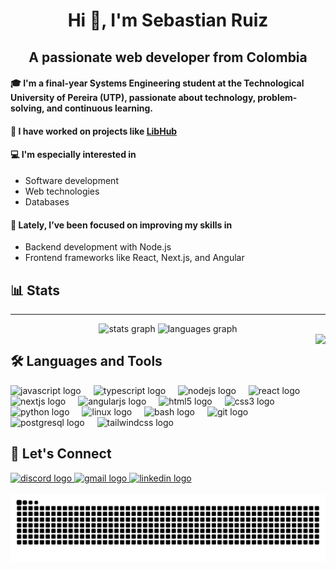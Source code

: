 <h1 align="center">Hi 👋, I'm Sebastian Ruiz</h1>



<h2 align="center">A passionate web developer from Colombia</h2>


<h4 align="left">🎓 I'm a final-year Systems Engineering student at the Technological University of Pereira (UTP), passionate about technology, problem-solving, and continuous learning.</h4>


<h4 align="left">🔭 I have worked on projects like <a href="https://github.com/Areshkew/humble-project-ui" target="_blank"> LibHub </a></h4>


<h4 align="left">💻 I'm especially interested in</h4>
<ul align="left">
  <li>Software development</li>
  <li>Web technologies</li>
  <li>Databases</li>
</ul>

<h4 align="left">🚀 Lately, I’ve been focused on improving my skills in</h4>
<ul align="left">
  <li>Backend development with Node.js</li>
  <li>Frontend frameworks like React, Next.js, and Angular</li>
</ul>

###

<h2 align="left">📊 Stats</h2>
<hr/>

<div align="center">
  <img src="https://github-readme-stats.vercel.app/api?username=ruizsenior&hide_title=true&hide_rank=false&show_icons=true&include_all_commits=true&count_private=true&disable_animations=false&theme=vision-friendly-dark&locale=en&hide_border=false" height="150" alt="stats graph"  />
  <img src="https://github-readme-stats.vercel.app/api/top-langs?username=ruizsenior&locale=en&hide_title=true&layout=compact&card_width=320&langs_count=6&theme=vision-friendly-dark&hide_border=false" height="150" alt="languages graph"  />
</div>

<img align="right" height="250"  src="https://media.tenor.com/O3w6CwTqrs8AAAAi/peach-goma.gif"  />

###

<h2  align="left">🛠️ Languages and Tools</h2>
<div align="left">
  <img src="https://cdn.jsdelivr.net/gh/devicons/devicon/icons/javascript/javascript-original.svg" height="35"  width="40" alt="javascript logo"  />
  <img width="12" />
  <img src="https://cdn.jsdelivr.net/gh/devicons/devicon/icons/typescript/typescript-original.svg" height="35" width="40" alt="typescript logo"  />
  <img width="12" />
  <img src="https://cdn.simpleicons.org/nodedotjs/339933" height="35" width="40" alt="nodejs logo"  />
  <img width="12" />
  <img src="https://cdn.jsdelivr.net/gh/devicons/devicon/icons/react/react-original.svg" height="35" width="40" alt="react logo"  />
  <img width="12" />
  <img src="https://cdn.jsdelivr.net/gh/devicons/devicon/icons/nextjs/nextjs-original.svg" height="35" width="40" alt="nextjs logo"  />
  <img width="12" />
  <img src="https://cdn.jsdelivr.net/gh/devicons/devicon/icons/angularjs/angularjs-original.svg" height="35" width="40" alt="angularjs logo"  />
  <img width="12" />
  <img src="https://cdn.jsdelivr.net/gh/devicons/devicon/icons/html5/html5-original.svg" height="35" width="40" alt="html5 logo"  />
  <img width="12" />
  <img src="https://cdn.jsdelivr.net/gh/devicons/devicon/icons/css3/css3-original.svg" height="35" width="40" alt="css3 logo"  />
  <img width="12" />
  <img src="https://cdn.jsdelivr.net/gh/devicons/devicon/icons/python/python-original.svg" height="35" width="40" alt="python logo"  />
  <img width="12" />
  <img src="https://cdn.jsdelivr.net/gh/devicons/devicon/icons/linux/linux-original.svg" height="35" width="40" alt="linux logo"  />
  <img width="12" />
  <img src="https://cdn.jsdelivr.net/gh/devicons/devicon/icons/bash/bash-original.svg" height="35" width="40" alt="bash logo"  />
  <img width="12" />
  <img src="https://cdn.jsdelivr.net/gh/devicons/devicon/icons/git/git-original.svg" height="35" width="40" alt="git logo"  />
  <img width="12" />
  <img src="https://cdn.jsdelivr.net/gh/devicons/devicon/icons/postgresql/postgresql-original.svg" height="35" width="40" alt="postgresql logo"  />
  <img width="12" />
  <img src="https://cdn.simpleicons.org/tailwindcss/06B6D4" height="35" width="40" alt="tailwindcss logo"  />
</div>

###

<h2 align="left">🤝 Let's Connect</h2>
<div align="left">
  <a href="discordapp.com/users/311271847125843980" target="_blank">
    <img src="https://raw.githubusercontent.com/maurodesouza/profile-readme-generator/master/src/assets/icons/social/discord/default.svg" width="47" height="35" alt="discord logo"  />
  </a>
  <a href="mailto:sebasrhrh@gmail.com" target="_blank">
    <img src="https://raw.githubusercontent.com/maurodesouza/profile-readme-generator/master/src/assets/icons/social/gmail/default.svg" width="47" height="35" alt="gmail logo"  />
  </a>
  <a href="www.linkedin.com/in/sebastian-ruiz-hernandez" target="_blank">
    <img src="https://raw.githubusercontent.com/maurodesouza/profile-readme-generator/master/src/assets/icons/social/linkedin/default.svg" width="47" height="35" alt="linkedin logo"  />
  </a>
</div>



<br clear="both">

<img src="https://raw.githubusercontent.com/ruizsenior/ruizsenior/output/snake.svg" alt="Snake animation" />



